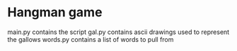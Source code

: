 # Hangman game

main.py contains the script
gal.py contains ascii drawings used to represent the gallows
words.py contains a list of words to pull from
